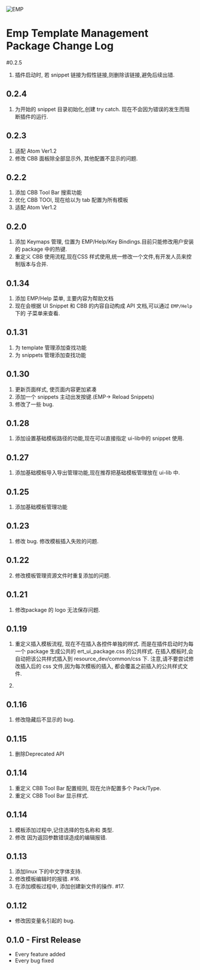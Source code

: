 ![EMP](https://raw.githubusercontent.com/wiki/RYTong/emp-debugger/images/emp.png)

# Emp Template Management Package Change Log

#0.2.5
1. 插件启动时, 若 snippet 链接为假性链接,则删除该链接,避免后续出错.

## 0.2.4
1. 为开始的 snippet 目录初始化,创建 try catch. 现在不会因为错误的发生而阻断插件的运行.

## 0.2.3
1. 适配 Atom Ver1.2
2. 修改 CBB 面板除全部显示外, 其他配置不显示的问题.

## 0.2.2
1. 添加 CBB Tool Bar 搜索功能
2. 优化 CBB TOOl, 现在给以为 tab 配置为所有模板
3. 适配 Atom Ver1.2


## 0.2.0
1. 添加 Keymaps 管理, 位置为 EMP/Help/Key Bindings.目前只能修改用户安装的 package 中的热键.
2. 重定义 CBB 使用流程,现在CSS 样式使用,统一修改一个文件,有开发人员来控制版本与合并.

## 0.1.34
1. 添加 EMP/Help 菜单, 主要内容为帮助文档
2. 现在会根据 UI Snippet 和 CBB 的内容自动构成 API 文档,可以通过 `EMP/Help` 下的
子菜单来查看.

## 0.1.31
1. 为 template 管理添加查找功能
2. 为 snippets 管理添加查找功能

## 0.1.30
1. 更新页面样式, 使页面内容更加紧凑
2. 添加一个 snippets 主动出发按键.(EMP-> Reload Snippets)
3. 修改了一些 bug.

## 0.1.28
1. 添加设置基础模板路径的功能,现在可以直接指定 ui-lib中的 snippet 使用.

## 0.1.27
1. 添加基础模板导入导出管理功能,现在推荐把基础模板管理放在 ui-lib 中.

## 0.1.25
1. 添加基础模板管理功能

## 0.1.23
1. 修改 bug. 修改模板插入失败的问题.

## 0.1.22
2. 修改模板管理资源文件时重复添加的问题.

## 0.1.21
1. 修改package 的 logo 无法保存问题.

## 0.1.19
1. 重定义插入模板流程, 现在不在插入各控件单独的样式.
   而是在插件启动时为每一个 package 生成公共的 ert_ui_package.css 的公共样式.
   在插入模板时,会自动把该公共样式插入到 resource_dev/common/css 下.
   注意,请不要尝试修改插入后的 css 文件,因为每次模板的插入,
   都会覆盖之前插入的公共样式文件.

2.

## 0.1.16
1. 修改隐藏后不显示的 bug.

## 0.1.15
1. 删除Deprecated API

## 0.1.14
1. 重定义 CBB Tool Bar 配置规则, 现在允许配置多个 Pack/Type.
2. 重定义 CBB Tool Bar 显示样式.

## 0.1.14
1. 模板添加过程中,记住选择的包名称和 类型.
2. 修改 因为返回参数错误造成的编辑报错.

## 0.1.13
1. 添加linux 下的中文字体支持.
2. 修改模板编辑时的报错. #16.
3. 在添加模板过程中, 添加创建新文件的操作. #17.

## 0.1.12
* 修改因变量名引起的 bug.

## 0.1.0 - First Release
* Every feature added
* Every bug fixed
